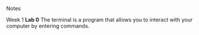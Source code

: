 Notes

Week 1
**Lab 0**
The terminal is a program that allows you to interact with your computer by entering commands.

